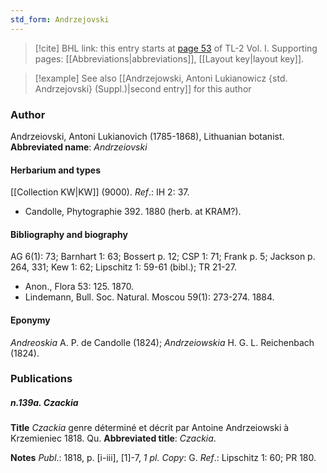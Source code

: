 ```yaml
---
std_form: Andrzejovski
---
```


> [!cite] BHL link: this entry starts at [page 53](https://www.biodiversitylibrary.org/page/33120184) of TL-2 Vol. I.
> Supporting pages: [[Abbreviations|abbreviations]], [[Layout key|layout key]].

> [!example] See also [[Andrzejowski, Antoni Lukianowicz {std. Andrzejovski} (Suppl.)|second entry]] for this author

### Author

Andrzeiovski, Antoni Lukianovich (1785-1868), Lithuanian botanist. 
**Abbreviated name**: *Andrzeiovski*

#### Herbarium and types

[[Collection KW|KW]] (9000).
*Ref*.: IH 2: 37.
- Candolle, Phytographie 392. 1880 (herb. at KRAM?).

#### Bibliography and biography

AG 6(1): 73; Barnhart 1: 63; Bossert p. 12; CSP 1: 71; Frank p. 5; Jackson p. 264, 331; Kew 1: 62; Lipschitz 1: 59-61 (bibl.); TR 21-27.
- Anon., Flora 53: 125. 1870.
- Lindemann, Bull. Soc. Natural. Moscou 59(1): 273-274. 1884.

#### Eponymy

*Andreoskia* A. P. de Candolle (1824); *Andrzeiowskia* H. G. L. Reichenbach (1824).

### Publications

##### n.139a. Czackia

**Title**
*Czackia* genre déterminé et décrit par Antoine Andrzeiowski à Krzemieniec 1818. Qu.
**Abbreviated title**: *Czackia*.

**Notes**
*Publ*.: 1818, p. \[i-iii\], \[1\]-7, *1 pl. Copy*: G.
*Ref*.: Lipschitz 1: 60; PR 180.

